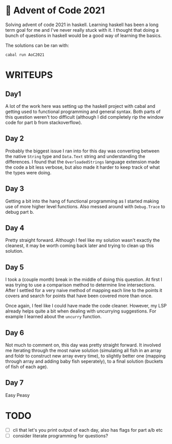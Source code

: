 
# 🎄 Advent of Code 2021

Solving advent of code 2021 in haskell. Learning haskell has been a long term goal for me and I've never really stuck with it. I thought that doing a bunch of questions in haskell would be a good way of learning the basics.

The solutions can be ran with:
```
cabal run AoC2021
```

# WRITEUPS

## Day1

A lot of the work here was setting up the haskell project with cabal and
getting used to functional programming and general syntax. Both parts of this
question weren't too difficult (although I did completely rip the window code
for part b from stackoverflow).

## Day 2

Probably the biggest issue I ran into for this day was converting between the
native `String` type and `Data.Text` string and understanding the differences.
I found that the `OverloadedStrings` language extension made the code a bit
less verbose, but also made it harder to keep track of what the types were
doing.

## Day 3

Getting a bit into the hang of functional programming as I started making use
of more higher level functions. Also messed around with `Debug.Trace` to debug
part b.

## Day 4

Pretty straight forward. Although I feel like my solution wasn't exactly the
cleanest, it may be worth coming back later and trying to clean up this
solution.

## Day 5

I took a (couple month) break in the middle of doing this question. At first I
was trying to use a comparison method to determine line intersections. After I
settled for a very naive method of mapping each line to the points it covers
and search for points that have been covered more than once.

Once again, I feel like I could have made the code cleaner. However, my LSP
already helps quite a bit when dealing with uncurrying suggestions. For example
I learned about the `uncurry` function.

## Day 6

Not much to comment on, this day was pretty straight forward. It involved me
iterating through the most naive solution (simulating all fish in an array and
foldr to construct new array every time), to slightly better one (mapping
through array and adding baby fish seperately), to a final solution (buckets of
fish of each age).

## Day 7

Easy Peasy



# TODO
- [ ] cli that let's you print output of each day, also has flags for part a/b etc
- [ ] consider literate programming for questions?
